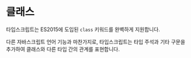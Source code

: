 # 클래스

타입스크립트는 ES2015에 도입된 `class` 키워드를 완벽하게 지원합니다.

다른 자바스크립트 언어 기능과 마찬가지로, 타입스크립트는 타입 주석과 기타 구문을 추가하여 클래스와 다른 타입 간의 관계를 표현합니다.